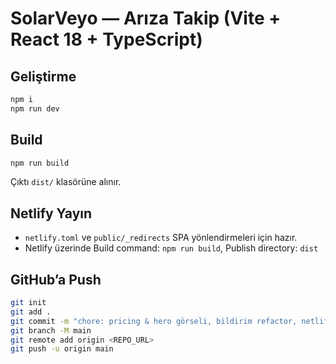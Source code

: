# SolarVeyo — Arıza Takip (Vite + React 18 + TypeScript)

## Geliştirme
```bash
npm i
npm run dev
```

## Build
```bash
npm run build
```
Çıktı `dist/` klasörüne alınır.

## Netlify Yayın
- `netlify.toml` ve `public/_redirects` SPA yönlendirmeleri için hazır.
- Netlify üzerinde Build command: `npm run build`, Publish directory: `dist`

## GitHub’a Push
```bash
git init
git add .
git commit -m "chore: pricing & hero görseli, bildirim refactor, netlify config"
git branch -M main
git remote add origin <REPO_URL>
git push -u origin main
```
